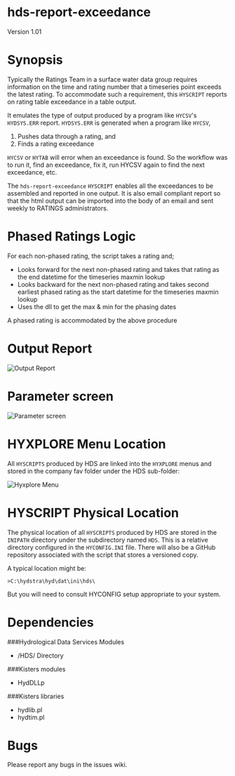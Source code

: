 hds-report-exceedance
=====================
Version 1.01

# Synopsis

Typically the Ratings Team in a surface water data group requires information on the time and rating number that a timeseries point exceeds the latest rating. To accommodate such a requirement, this ```HYSCRIPT``` reports on rating table exceedance in a table output. 

It emulates the type of output produced by a program like ```HYCSV```'s ```HYDSYS.ERR``` report. ```HYDSYS.ERR``` is generated when a program like ```HYCSV```, 

1. Pushes data through a rating, and 
2. Finds a rating exceedance

```HYCSV``` or ```HYTAB``` will error when an exceedance is found. So the workflow was to run it, find an exceedance, fix it, run HYCSV again to find the next exceedance, etc. 

The ```hds-report-exceedance``` ```HYSCRIPT``` enables all the exceedances to be assembled and reported in one output. It is also email compliant report so that the html output can be imported into the body of an email and sent weekly to RATINGS administrators.

# Phased Ratings Logic

For each non-phased rating, the script takes a rating and;

* Looks forward for the next non-phased rating and takes that rating as the end datetime for the timeseries maxmin lookup 
* Looks backward for the next non-phased rating and takes second earliest phased rating as the start datetime for the timeseries maxmin lookup
* Uses the dll to get the max & min for the phasing dates

A phased rating is accommodated by the above procedure

# Output Report

![Output Report](/images/report.png)

# Parameter screen

![Parameter screen](/images/psc.png)

# HYXPLORE Menu Location

All ```HYSCRIPTS``` produced by HDS are linked into the ```HYXPLORE``` menus and stored in the company fav folder under the HDS sub-folder:

![Hyxplore Menu](/images/hyxplore.png)

# HYSCRIPT Physical Location

The physical location of all ```HYSCRIPTS``` produced by HDS are stored in the ```INIPATH``` directory under the subdirectory named ```HDS```. This is a relative directory configured in the ```HYCONFIG.INI``` file. There will also be a GitHub repository associated with the script that stores a versioned copy.

A typical location might be: 

```
>C:\hydstra\hyd\dat\ini\hds\
```

But you will need to consult HYCONFIG setup appropriate to your system.

 
# Dependencies



###Hydrological Data Services Modules
* /HDS/ Directory

###Kisters modules
* HydDLLp

###Kisters libraries
* hydlib.pl
* hydtim.pl
  
# Bugs

Please report any bugs in the issues wiki.

